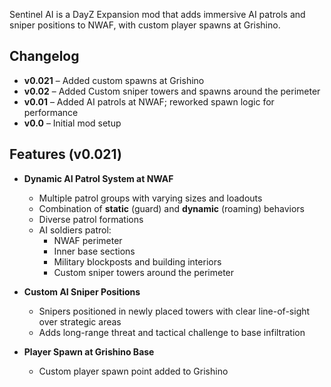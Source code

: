 Sentinel AI is a DayZ Expansion mod that adds immersive AI patrols and sniper positions to NWAF, with custom player spawns at Grishino.

## Changelog

- **v0.021** – Added custom spawns at Grishino
- **v0.02** – Added Custom sniper towers and spawns around the perimeter
- **v0.01** – Added AI patrols at NWAF; reworked spawn logic for performance
- **v0.0** – Initial mod setup

## Features (v0.021)

- **Dynamic AI Patrol System at NWAF**
  - Multiple patrol groups with varying sizes and loadouts
  - Combination of **static** (guard) and **dynamic** (roaming) behaviors
  - Diverse patrol formations
  - AI soldiers patrol:
    - NWAF perimeter
    - Inner base sections
    - Military blockposts and building interiors
    - Custom sniper towers around the perimeter

- **Custom AI Sniper Positions**
  - Snipers positioned in newly placed towers with clear line-of-sight over strategic areas
  - Adds long-range threat and tactical challenge to base infiltration

- **Player Spawn at Grishino Base**
  - Custom player spawn point added to Grishino
